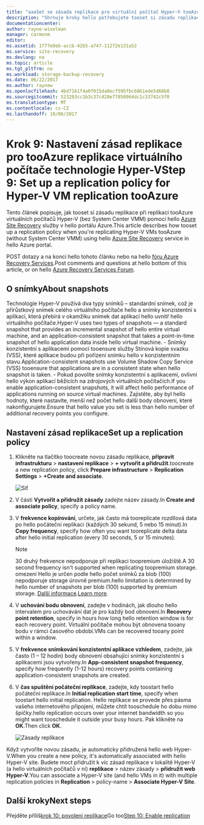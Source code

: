 ```yaml
---
title: "aaaSet se zásada replikace pro virtuální počítač Hyper-V tooAzure replikace (bez System Center VMM) s Azure Site Recovery | Microsoft Docs"
description: "Shrnuje kroky hello potřebujete tooset si zásadu replikace při replikaci virtuálních počítačů Hyper-V tooAzure úložiště"
documentationcenter: 
author: rayne-wiselman
manager: carmonm
editor: 
ms.assetid: 1777e0eb-accb-42b5-a747-11272e131a52
ms.service: site-recovery
ms.devlang: na
ms.topic: article
ms.tgt_pltfrm: na
ms.workload: storage-backup-recovery
ms.date: 06/22/2017
ms.author: raynew
ms.openlocfilehash: 4bd7161f4a0f015da0ecf595fbc6861ede5d68b0
ms.sourcegitcommit: 523283cc1b3c37c428e77850964dc1c33742c5f0
ms.translationtype: MT
ms.contentlocale: cs-CZ
ms.lasthandoff: 10/06/2017
---
```

# <a name="step-9-set-up-a-replication-policy-for-hyper-v-vm-replication-tooazure"></a><span data-ttu-id="4829f-103">Krok 9: Nastavení zásad replikace pro tooAzure replikace virtuálního počítače technologie Hyper-V</span><span class="sxs-lookup"><span data-stu-id="4829f-103">Step 9: Set up a replication policy for Hyper-V VM replication tooAzure</span></span>

<span data-ttu-id="4829f-104">Tento článek popisuje, jak tooset si zásadu replikace při replikaci tooAzure virtuálních počítačů Hyper-V (bez System Center VMM) pomocí hello [Azure Site Recovery](site-recovery-overview.md) služby v hello portálu Azure.</span><span class="sxs-lookup"><span data-stu-id="4829f-104">This article describes how tooset up a replication policy when you're replicating Hyper-V VMs tooAzure (without System Center VMM) using hello [Azure Site Recovery](site-recovery-overview.md) service in hello Azure portal.</span></span>


<span data-ttu-id="4829f-105">POST dotazy a na konci hello tohoto článku nebo na hello [fóru Azure Recovery Services](https://social.msdn.microsoft.com/forums/azure/home?forum=hypervrecovmgr).</span><span class="sxs-lookup"><span data-stu-id="4829f-105">Post comments and questions at hello bottom of this article, or on hello [Azure Recovery Services Forum](https://social.msdn.microsoft.com/forums/azure/home?forum=hypervrecovmgr).</span></span>

## <a name="about-snapshots"></a><span data-ttu-id="4829f-106">O snímky</span><span class="sxs-lookup"><span data-stu-id="4829f-106">About snapshots</span></span>

<span data-ttu-id="4829f-107">Technologie Hyper-V používá dva typy snímků – standardní snímek, což je přírůstkový snímek celého virtuálního počítače hello a snímky konzistentní s aplikací, která přebírá v okamžiku snímek dat aplikací hello uvnitř hello virtuálního počítače.</span><span class="sxs-lookup"><span data-stu-id="4829f-107">Hyper-V uses two types of snapshots — a standard snapshot that provides an incremental snapshot of hello entire virtual machine, and an application-consistent snapshot that takes a point-in-time snapshot of hello application data inside hello virtual machine.</span></span>
    - <span data-ttu-id="4829f-108">Snímky konzistentní s aplikacemi pomocí tooensure služby Stínová kopie svazku (VSS), které aplikace budou při pořízení snímku hello v konzistentním stavu.</span><span class="sxs-lookup"><span data-stu-id="4829f-108">Application-consistent snapshots use Volume Shadow Copy Service (VSS) tooensure that applications are in a consistent state when hello snapshot is taken.</span></span>
    - <span data-ttu-id="4829f-109">Pokud povolíte snímky konzistentní s aplikacemi, ovlivní hello výkon aplikací běžících na zdrojových virtuálních počítačích.</span><span class="sxs-lookup"><span data-stu-id="4829f-109">If you enable application-consistent snapshots, it will affect hello performance of applications running on source virtual machines.</span></span> <span data-ttu-id="4829f-110">Zajistěte, aby byl hello hodnoty, které nastavíte, menší než počet hello další body obnovení, které nakonfigurujete.</span><span class="sxs-lookup"><span data-stu-id="4829f-110">Ensure that hello value you set is less than hello number of additional recovery points you configure.</span></span>

## <a name="set-up-a-replication-policy"></a><span data-ttu-id="4829f-111">Nastavení zásad replikace</span><span class="sxs-lookup"><span data-stu-id="4829f-111">Set up a replication policy</span></span>

1. <span data-ttu-id="4829f-112">Klikněte na tlačítko toocreate novou zásadu replikace, **připravit infrastrukturu** > **nastavení replikace** > **+ vytvořit a přidružit**.</span><span class="sxs-lookup"><span data-stu-id="4829f-112">toocreate a new replication policy, click **Prepare infrastructure** > **Replication Settings** > **+Create and associate**.</span></span>

    ![Síť](./media/hyper-v-site-walkthrough-replication/gs-replication.png)
2. <span data-ttu-id="4829f-114">V části **Vytvořit a přidružit zásady** zadejte název zásady.</span><span class="sxs-lookup"><span data-stu-id="4829f-114">In **Create and associate policy**, specify a policy name.</span></span>
3. <span data-ttu-id="4829f-115">V **frekvence kopírování**, určete, jak často má tooreplicate rozdílová data po hello počáteční replikaci (každých 30 sekund, 5 nebo 15 minut).</span><span class="sxs-lookup"><span data-stu-id="4829f-115">In **Copy frequency**, specify how often you want tooreplicate delta data after hello initial replication (every 30 seconds, 5 or 15 minutes).</span></span>

    > [!NOTE]
    > <span data-ttu-id="4829f-116">30 druhý frekvence nepodporuje při replikaci toopremium úložiště.</span><span class="sxs-lookup"><span data-stu-id="4829f-116">A 30 second frequency isn't supported when replicating toopremium storage.</span></span> <span data-ttu-id="4829f-117">omezení Hello je určen podle hello počet snímků za blob (100) nepodporuje storage úrovně premium.</span><span class="sxs-lookup"><span data-stu-id="4829f-117">hello limitation is determined by hello number of snapshots per blob (100) supported by premium storage.</span></span> <span data-ttu-id="4829f-118">[Další informace](../storage/common/storage-premium-storage.md#snapshots-and-copy-blob).</span><span class="sxs-lookup"><span data-stu-id="4829f-118">[Learn more](../storage/common/storage-premium-storage.md#snapshots-and-copy-blob).</span></span>

4. <span data-ttu-id="4829f-119">V **uchování bodu obnovení**, zadejte v hodinách, jak dlouho hello intervalem pro uchovávání dat je pro každý bod obnovení.</span><span class="sxs-lookup"><span data-stu-id="4829f-119">In **Recovery point retention**, specify in hours how long hello retention window is for each recovery point.</span></span> <span data-ttu-id="4829f-120">Virtuální počítače mohou být obnovena tooany bodu v rámci časového období.</span><span class="sxs-lookup"><span data-stu-id="4829f-120">VMs can be recovered tooany point within a window.</span></span>
5. <span data-ttu-id="4829f-121">V **frekvence snímkování konzistentní aplikace vzhledem**, zadejte, jak často (1 – 12 hodin) body obnovení obsahující snímky konzistentní s aplikacemi jsou vytvořeny.</span><span class="sxs-lookup"><span data-stu-id="4829f-121">In **App-consistent snapshot frequency**, specify how frequently (1-12 hours) recovery points containing application-consistent snapshots are created.</span></span>
6. <span data-ttu-id="4829f-122">V **čas spuštění počáteční replikace**, zadejte, kdy toostart hello počáteční replikace.</span><span class="sxs-lookup"><span data-stu-id="4829f-122">In **Initial replication start time**, specify when toostart hello initial replication.</span></span> <span data-ttu-id="4829f-123">Hello replikace se provede přes pásma vašeho internetového připojení, můžete chtít tooschedule ho dobu mimo špičky.</span><span class="sxs-lookup"><span data-stu-id="4829f-123">hello replication occurs over your internet bandwidth so you might want tooschedule it outside your busy hours.</span></span> <span data-ttu-id="4829f-124">Pak klikněte na **OK**.</span><span class="sxs-lookup"><span data-stu-id="4829f-124">Then click **OK**.</span></span>

    ![Zásady replikace](./media/hyper-v-site-walkthrough-replication/gs-replication2.png)

<span data-ttu-id="4829f-126">Když vytvoříte novou zásadu, je automaticky přidružená hello web Hyper-V.</span><span class="sxs-lookup"><span data-stu-id="4829f-126">When you create a new policy, it's automatically associated with hello Hyper-V site.</span></span> <span data-ttu-id="4829f-127">Budete moct přidružit k víc zásad replikace v lokalitě Hyper-V (a hello virtuálních počítačů v ní) **replikace** > název zásady > **přidružit web Hyper-V**.</span><span class="sxs-lookup"><span data-stu-id="4829f-127">You can associate a Hyper-V site (and hello VMs in it) with multiple replication policies in **Replication** > policy-name > **Associate Hyper-V Site**.</span></span>



## <a name="next-steps"></a><span data-ttu-id="4829f-128">Další kroky</span><span class="sxs-lookup"><span data-stu-id="4829f-128">Next steps</span></span>

<span data-ttu-id="4829f-129">Přejděte příliš[krok 10: povolení replikace](hyper-v-site-walkthrough-enable-replication.md)</span><span class="sxs-lookup"><span data-stu-id="4829f-129">Go too[Step 10: Enable replication](hyper-v-site-walkthrough-enable-replication.md)</span></span>
